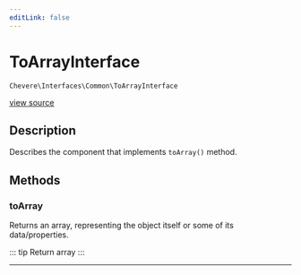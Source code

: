 ```yaml
---
editLink: false
---
```


# ToArrayInterface

`Chevere\Interfaces\Common\ToArrayInterface`

[view source](https://github.com/chevere/chevere/blob/main/src/Chevere/Interfaces/Common/ToArrayInterface.php)

## Description

Describes the component that implements `toArray()` method.

## Methods

### toArray

Returns an array, representing the object itself or some of its data/properties.

::: tip Return
array
:::

---
